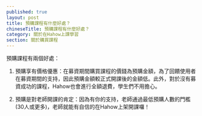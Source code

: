 ```yaml
---
published: true
layout: post
title: 預購課程有什麼好處？
chineseTitle: 預購課程有什麼好處？
category: 關於在Hahow上課學習
section: 關於購買課程
---
```



 預購課程有兩個好處：
 
1. 預購享有價格優惠：在募資期間購買課程的價錢為預購金額，為了回饋使用者在募資期間的支持，因此預購金額較正式開課後的金額低。此外，對於沒有募資成功的課程，Hahow也會進行全額退費，學生們不用擔心。

2. 預購是對老師開課的肯定：因為有你的支持，老師通過最低預購人數的門檻(30人或更多)，老師就能有自信的在Hahow上架開課囉！

